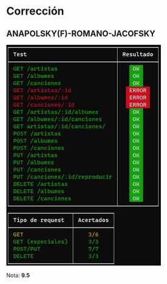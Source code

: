 # Corrección

## ANAPOLSKY(F)-ROMANO-JACOFSKY

![Tests](ANAPOLSKY(F)-ROMANO-JACOFSKY.png)

Nota: **9.5**
